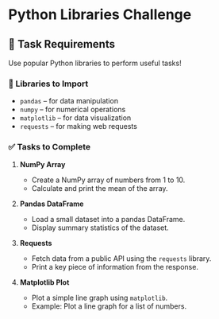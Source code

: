 # Python Libraries Challenge

## 📌 Task Requirements

Use popular Python libraries to perform useful tasks!

### 🔧 Libraries to Import
- `pandas` – for data manipulation  
- `numpy` – for numerical operations  
- `matplotlib` – for data visualization  
- `requests` – for making web requests  

### ✅ Tasks to Complete

1. **NumPy Array**
   - Create a NumPy array of numbers from 1 to 10.
   - Calculate and print the mean of the array.

2. **Pandas DataFrame**
   - Load a small dataset into a pandas DataFrame.
   - Display summary statistics of the dataset.

3. **Requests**
   - Fetch data from a public API using the `requests` library.
   - Print a key piece of information from the response.

4. **Matplotlib Plot**
   - Plot a simple line graph using `matplotlib`.
   - Example: Plot a line graph for a list of numbers.
